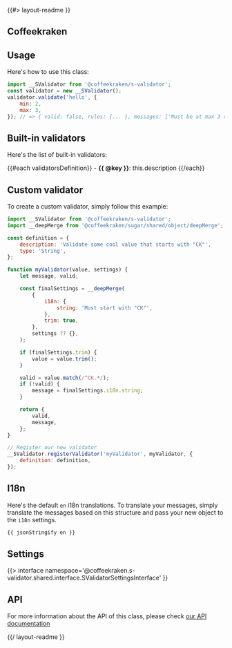 {{#> layout-readme }}

## Coffeekraken



## Usage

Here's how to use this class:

```js
import __SValidator from '@coffeekraken/s-validator';
const validator = new __SValidator();
validator.validate('hello', {
    min: 2,
    max: 3,
}); // => { valid: false, rules: {... }, messages: ['Must be at max 3 characters'] }
```

## Built-in validators

Here's the list of built-in validators:

{{#each validatorsDefinition}} - **{{ @key }}**: this.description
{{/each}}

## Custom validator

To create a custom validator, simply follow this example:

```js
import __SValidator from '@coffeekraken/s-validator';
import __deepMerge from '@coffeekraken/sugar/shared/object/deepMerge';

const definition = {
    description: 'Validate some cool value that starts with "CK"',
    type: 'String',
};

function myValidator(value, settings) {
    let message, valid;

    const finalSettings = __deepMerge(
        {
            i18n: {
                string: 'Must start with "CK"',
            },
            trim: true,
        },
        settings ?? {},
    );

    if (finalSettings.trim) {
        value = value.trim();
    }

    valid = value.match(/^CK.*/);
    if (!valid) {
        message = finalSettings.i18n.string;
    }

    return {
        valid,
        message,
    };
}

// Register our new validator
__SValidator.registerValidator('myValidator', myValidator, {
    definition: definition,
});
```

## I18n

Here's the default `en` i18n translations.
To translate your messages, simply translate the messages based on this structure and pass your new object to the `i18n` settings.

```js
{{ jsonStringify en }}
```

## Settings

{{> interface namespace='@coffeekraken.s-validator.shared.interface.SValidatorSettingsInterface' }}

## API

For more information about the API of this class, please check [our API documentation](/api/@coffeekraken.s-validator.shared.SValidator)

{{/ layout-readme }}
